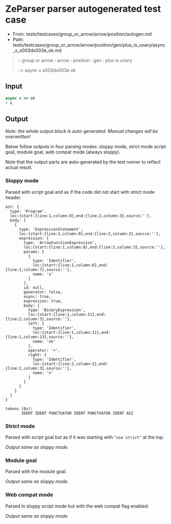 # ZeParser parser autogenerated test case

- From: tests/testcases/group_or_arrow/arrow/position/autogen.md
- Path: tests/testcases/group_or_arrow/arrow/position/gen/plus_is_unary/async_x_x003dx003e_ok.md

> :: group or arrow : arrow : position : gen : plus is unary
>
> ::> async x x003dx003e ok

## Input


`````js
async x => ok
+ x
`````

## Output

_Note: the whole output block is auto-generated. Manual changes will be overwritten!_

Below follow outputs in four parsing modes: sloppy mode, strict mode script goal, module goal, web compat mode (always sloppy).

Note that the output parts are auto-generated by the test runner to reflect actual result.

### Sloppy mode

Parsed with script goal and as if the code did not start with strict mode header.

`````
ast: {
  type: 'Program',
  loc:{start:{line:1,column:0},end:{line:2,column:3},source:''},
  body: [
    {
      type: 'ExpressionStatement',
      loc:{start:{line:1,column:0},end:{line:2,column:3},source:''},
      expression: {
        type: 'ArrowFunctionExpression',
        loc:{start:{line:1,column:0},end:{line:2,column:3},source:''},
        params: [
          {
            type: 'Identifier',
            loc:{start:{line:1,column:6},end:{line:1,column:7},source:''},
            name: 'x'
          }
        ],
        id: null,
        generator: false,
        async: true,
        expression: true,
        body: {
          type: 'BinaryExpression',
          loc:{start:{line:1,column:11},end:{line:2,column:3},source:''},
          left: {
            type: 'Identifier',
            loc:{start:{line:1,column:11},end:{line:1,column:13},source:''},
            name: 'ok'
          },
          operator: '+',
          right: {
            type: 'Identifier',
            loc:{start:{line:2,column:2},end:{line:2,column:3},source:''},
            name: 'x'
          }
        }
      }
    }
  ]
}

tokens (8x):
       IDENT IDENT PUNCTUATOR IDENT PUNCTUATOR IDENT ASI
`````

### Strict mode

Parsed with script goal but as if it was starting with `"use strict"` at the top.

_Output same as sloppy mode._

### Module goal

Parsed with the module goal.

_Output same as sloppy mode._

### Web compat mode

Parsed in sloppy script mode but with the web compat flag enabled.

_Output same as sloppy mode._
